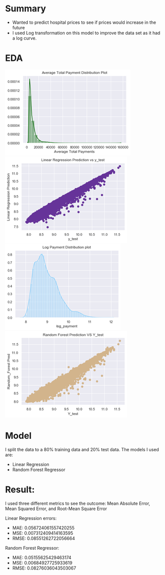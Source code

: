 # Summary

* Wanted to predict hospital prices to see if prices would increase in the future 
* I used Log transformation on this model to improve the data set as it had a log curve. 

# EDA
![](images/Aveage_Total_Payment_Distribution_Plot.png)
![](images/Linear_Regression_Scatter_Plot.png)
![](images/Log_Payment_Distribution_Plot.png)
![](/images/Random_Forest_Scatter_Plot.png)

# Model

I split the data to a 80% training data and 20% test data.
The models I used are:
* Linear Regression
* Random Forest Regressor

# Result:

I used three different metrics to see the outcome: Mean Absolute Error, Mean Squared Error, and Root-Mean Square Error

Linear Regression errors:
* MAE: 0.056724061557420255
* MSE: 0.007312409414163595
* RMSE: 0.08551262722056664

Random Forest Regressor:
* MAE: 0.05155625429463174
* MSE: 0.00684927725933619
* RMSE: 0.08276036043503067
